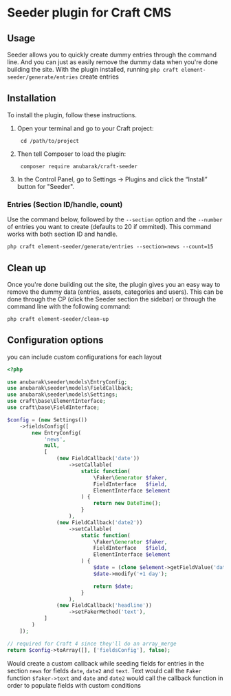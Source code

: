 # Seeder plugin for Craft CMS

## Usage

Seeder allows you to quickly create dummy entries through the command line. And you can just as easily remove the dummy data when you're done building the site.
With the plugin installed, running `php craft element-seeder/generate/entries` create entries

## Installation

To install the plugin, follow these instructions.

1. Open your terminal and go to your Craft project:

        cd /path/to/project

2. Then tell Composer to load the plugin:

        composer require anubarak/craft-seeder

3. In the Control Panel, go to Settings → Plugins and click the “Install” button for "Seeder".

### Entries (Section ID/handle, count)

Use the command below, followed by the ``--section`` option and the ``--number`` of entries you want to create (defaults to 20 if ommited). This command works with both section ID and handle. 

```Shell
php craft element-seeder/generate/entries --section=news --count=15
```

## Clean up
Once you're done building out the site, the plugin gives you an easy way to remove the dummy data (entries, assets, categories and users). This can be done through the CP (click the Seeder section the sidebar) or through the command line with the following command:

```Shell
php craft element-seeder/clean-up
```

## Configuration options

you can include custom configurations for each layout

```php
<?php

use anubarak\seeder\models\EntryConfig;
use anubarak\seeder\models\FieldCallback;
use anubarak\seeder\models\Settings;
use craft\base\ElementInterface;
use craft\base\FieldInterface;

$config = (new Settings())
    ->fieldsConfig([
        new EntryConfig(
            'news',
            null,
            [
                (new FieldCallback('date'))
                    ->setCallable(
                        static function(
                            \Faker\Generator $faker,
                            FieldInterface   $field,
                            ElementInterface $element
                        ) {
                            return new DateTime();
                        }
                    ),
                (new FieldCallback('date2'))
                    ->setCallable(
                        static function(
                            \Faker\Generator $faker,
                            FieldInterface   $field,
                            ElementInterface $element
                        ) {
                            $date = (clone $element->getFieldValue('date'));
                            $date->modify('+1 day');

                            return $date;
                        }
                    ),
                (new FieldCallback('headline'))
                    ->setFakerMethod('text'),
            ]
        )
    ]);

// required for Craft 4 since they'll do an array_merge
return $config->toArray([], ['fieldsConfig'], false);
```
Would create a custom callback while seeding fields for entries in the section `news` for fields 
`date`, `date2` and `text`. 
Text would call the `Faker` function `$faker->text` and `date` and `date2` would call the callback function in order to 
populate fields with custom conditions